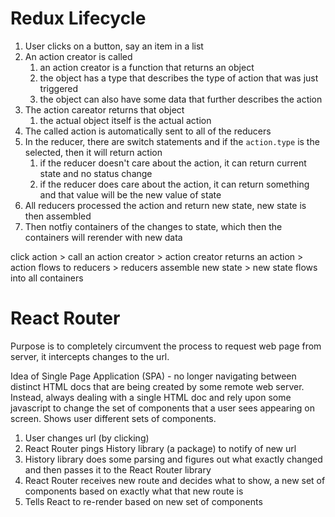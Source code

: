 # Redux Lifecycle

1. User clicks on a button, say an item in a list
2. An action creator is called
   1. an action creator is a function that returns an object
   2. the object has a type that describes the type of action that was just triggered
   3. the object can also have some data that further describes the action
3. The action careator returns that object
   1. the actual object itself is the actual action
4. The called action is automatically sent to all of the reducers
5. In the reducer, there are switch statements and if the `action.type` is the selected, then it will return action
   1. if the reducer doesn't care about the action, it can return current state and no status change
   2. if the reducer does care about the action, it can return something and that value will be the new value of state
6. All reducers processed the action and return new state, new state is then assembled
7. Then notfiy containers of the changes to state, which then the containers will rerender with new data

click action > call an action creator > action creator returns an action > action flows to reducers > reducers assemble new state > new state flows into all containers

# React Router

Purpose is to completely circumvent the process to request web page from server, it intercepts changes to the url.

Idea of Single Page Application (SPA) - no longer navigating between distinct HTML docs that are being created by some remote web server.
Instead, always dealing with a single HTML doc and rely upon some javascript to change the set of components that a user sees appearing on screen.
Shows user different sets of components.

1. User changes url (by clicking)
2. React Router pings History library (a package) to notify of new url
3. History library does some parsing and figures out what exactly changed and then passes it to the React Router library
4. React Router receives new route and decides what to show, a new set of components based on exactly what that new route is
5. Tells React to re-render based on new set of components
